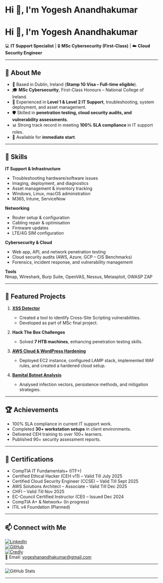 # Hi 👋, I'm Yogesh Anandhakumar

# Hi 👋, I'm Yogesh Anandhakumar  

💻 **IT Support Specialist** | 🔒 **MSc Cybersecurity (First-Class)** | ☁️ **Cloud Security Engineer**  

---

## 📌 About Me  

- 📍 Based in Dublin, Ireland (**Stamp 1G Visa – Full-time eligible**).  
- 🎓 **MSc Cybersecurity**, First-Class Honours – National College of Ireland.  
- 💼 Experienced in **Level 1 & Level 2 IT Support**, troubleshooting, system deployment, and asset management.  
- 🛡️ Skilled in **penetration testing, cloud security audits, and vulnerability assessments**.  
- 📊 Strong track record in meeting **100% SLA compliance** in IT support roles.  
- 📢 Available for **immediate start**.  

---

## 🔧 Skills  

**IT Support & Infrastructure**  
- Troubleshooting hardware/software issues  
- Imaging, deployment, and diagnostics  
- Asset management & inventory tracking  
- Windows, Linux, macOS administration  
- M365, Intune, ServiceNow  

**Networking**  
- Router setup & configuration  
- Cabling repair & optimisation  
- Firmware updates  
- LTE/4G SIM configuration  

**Cybersecurity & Cloud**  
- Web app, API, and network penetration testing  
- Cloud security audits (AWS, Azure, GCP – CIS Benchmarks)  
- Forensics, incident response, and vulnerability management  

**Tools**  
Nmap, Wireshark, Burp Suite, OpenVAS, Nessus, Metasploit, OWASP ZAP  

---

## 📂 Featured Projects  

1. **[XSS Detector](https://github.com/Yog267/XSSFind)**  
   - Created a tool to identify Cross-Site Scripting vulnerabilities.  
   - Developed as part of MSc final project.  

2. **Hack The Box Challenges**  
   - Solved **7 HTB machines**, enhancing penetration testing skills.  

3. **[AWS Cloud & WordPress Hardening](https://github.com/Yog267/Projects/blob/main/Cloud%20Architecture%20and%20Security.pdf)**  
   - Deployed EC2 instance, configured LAMP stack, implemented WAF rules, and created a hardened cloud setup.  

4. **[Bamital Botnet Analysis](https://github.com/Yog267/Projects/blob/main/Bamital%20Botnet%20Analysis.pdf)**  
   - Analysed infection vectors, persistence methods, and mitigation strategies.  

---

## 🏆 Achievements  

- 100% SLA compliance in current IT support work.  
- Completed **30+ workstation setups** in client environments.  
- Delivered CEH training to over 100+ learners.  
- Published 90+ security assessment reports.  

---

## 📜 Certifications  

- CompTIA IT Fundamentals+ (ITF+)  
- Certified Ethical Hacker (CEH v11) – Valid Till July 2025  
- Certified Cloud Security Engineer (CCSE) – Valid Till Sept 2025  
- AWS Solutions Architect – Associate – Valid Till Dec 2025  
- CHFI – Valid Till Nov 2025  
- EC-Council Certified Instructor (CEI) – Issued Dec 2024  
- CompTIA A+ & Network+ (In progress)
- ITIL v4 Foundation (Planned)

---

## 📫 Connect with Me  

[![LinkedIn](https://img.shields.io/badge/LinkedIn-0077B5?style=for-the-badge&logo=linkedin&logoColor=white)](https://www.linkedin.com/in/yogesh-anandhakumar)  
[![GitHub](https://img.shields.io/badge/GitHub-181717?style=for-the-badge&logo=github&logoColor=white)](https://github.com/Yog267)  
[![Credly](https://img.shields.io/badge/Credly-FF6F00?style=for-the-badge&logo=credly&logoColor=white)](https://www.credly.com/users/yogeshanand)  
📧 Email: yogeshanandhakumar@gmail.com  

---

![GitHub Stats](https://github-readme-stats.vercel.app/api?username=Yog267&show_icons=true&theme=radical)

---
